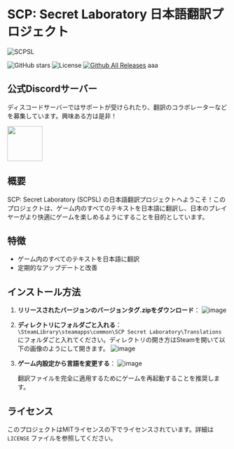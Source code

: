 # SCP: Secret Laboratory 日本語翻訳プロジェクト

![SCPSL](https://shared.akamai.steamstatic.com/store_item_assets/steam/apps/700330/capsule_616x353.jpg?t=1717344352)

![GitHub stars](https://img.shields.io/github/stars/hayabusa255/SCPSLTranslationJP) ![License](https://img.shields.io/github/license/hayabusa255/SCPSLTranslationJP)
[![Github All Releases](https://img.shields.io/github/downloads/hayabusa255/SCPSLTranslationJP/total.svg)]()
aaa
## 公式Discordサーバー

ディスコードサーバーではサポートが受けられたり、翻訳のコラボレーターなどを募集しています。興味ある方は是非！

  <a href="https://discord.gg/NNcHeyQNSf"><img src="https://us-tuna-sounds-images.voicemod.net/2634755f-8d80-4c70-80d3-b9d258d09843-1687074955383.png" width="80px;" /></a>

## 概要
SCP: Secret Laboratory (SCPSL) の日本語翻訳プロジェクトへようこそ！このプロジェクトは、ゲーム内のすべてのテキストを日本語に翻訳し、日本のプレイヤーがより快適にゲームを楽しめるようにすることを目的としています。

## 特徴
- ゲーム内のすべてのテキストを日本語に翻訳
- 定期的なアップデートと改善

## インストール方法
1. **リリースされたバージョンのバージョンタグ.zipをダウンロード**：
      ![image](https://github.com/hayabusa255/SCPSLTranslationJP/assets/140249828/47f1eb3f-0004-4834-801a-248fd2f8a4d0)
2. **ディレクトリにフォルダごと入れる**：
    `\SteamLibrary\steamapps\common\SCP Secret Laboratory\Translations` にフォルダごと入れてください。ディレクトリの開き方はSteamを開いて以下の画像のようにして開きます。
    ![image](https://github.com/hayabusa255/SCPSLTranslationJP/assets/140249828/b7a3309b-cee3-44ac-92be-e97165cda390)

3. **ゲーム内設定から言語を変更する**：
    ![image](https://github.com/hayabusa255/SCPSLTranslationJP/assets/140249828/5f85438c-641a-4fcc-8641-d13ed887ee12)
    
    翻訳ファイルを完全に適用するためにゲームを再起動することを推奨します。

## ライセンス
このプロジェクトはMITライセンスの下でライセンスされています。詳細は `LICENSE` ファイルを参照してください。
